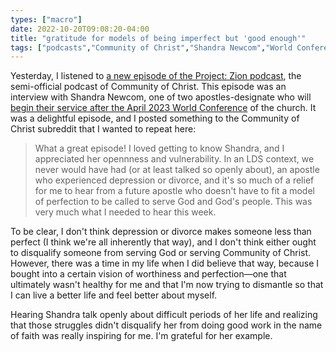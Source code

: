 ```yaml
---
types: ["macro"]
date: 2022-10-20T09:08:20-04:00
title: "gratitude for models of being imperfect but 'good enough'"
tags: ["podcasts","Community of Christ","Shandra Newcom","World Conference","2023 World Conference","perfectionism","perfect","perfection","mental health","depression"]
---
```

Yesterday, I listened to [a new episode of the Project: Zion podcast](https://www.projectzionpodcast.org/podcast/520-open-topics-meeting-new-leadership-shandra-newcom/), the semi-official podcast of Community of Christ. This episode was an interview with Shandra Newcom, one of two apostles-designate who will [begin their service after the April 2023 World Conference](https://s3.amazonaws.com/monkdev.mnk.26072/uploaded/l/0e14796503_1662466962_letter-of-counsel-06092022.pdf) of the church. It was a delightful episode, and I posted something to the Community of Christ subreddit that I wanted to repeat here: 

> What a great episode! I loved getting to know Shandra, and I appreciated her opennness and vulnerability. In an LDS context, we never would have had (or at least talked so openly about), an apostle who experienced depression or divorce, and it's so much of a relief for me to hear from a future apostle who doesn't have to fit a model of perfection to be called to serve God and God's people. This was very much what I needed to hear this week.

To be clear, I don't think depression or divorce makes someone less than perfect (I think we're all inherently that way), and I don't think either ought to disqualify someone from serving God or serving Community of Christ. However, there was a time in my life when I did believe that way, because I bought into a certain vision of worthiness and perfection—one that ultimately wasn't healthy for me and that I'm now trying to dismantle so that I can live a better life and feel better about myself.

Hearing Shandra talk openly about difficult periods of her life and realizing that those struggles didn't disqualify her from doing good work in the name of faith was really inspiring for me. I'm grateful for her example.
